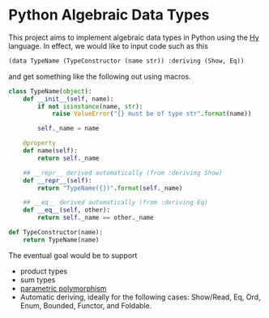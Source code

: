 Python Algebraic Data Types
===========================

This project aims to implement algebraic data types in Python using the
[Hy][hy] language. In effect, we would like to input code such as this

```lisp
(data TypeName (TypeConstructor (name str)) :deriving (Show, Eq))
```

and get something like the following out using macros.

```python
class TypeName(object):
    def __init__(self, name):
        if not isinstance(name, str):
            raise ValueError("{} must be of type str".format(name))

        self._name = name

    @property
    def name(self):
        return self._name

    ## __repr__ derived automatically (from :deriving Show)
    def __repr__(self):
        return "TypeName({})".format(self._name)

    ## __eq__ derived automatically (from :deriving Eq)
    def __eq__(self, other):
        return self._name == other._name

def TypeConstructor(name):
    return TypeName(name)
```

The eventual goal would be to support

- product types
- sum types
- [parametric polymorphism](https://en.wikipedia.org/wiki/Parametric_polymorphism)
- Automatic deriving, ideally for the following cases: Show/Read, Eq, Ord,
  Enum, Bounded, Functor, and Foldable.

<!--
      Links
             -->
[hy]: http://docs.hylang.org/en/latest/
